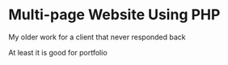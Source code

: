 # Multi-page Website Using PHP

My older work for a client that never responded back

At least it is good for portfolio 
